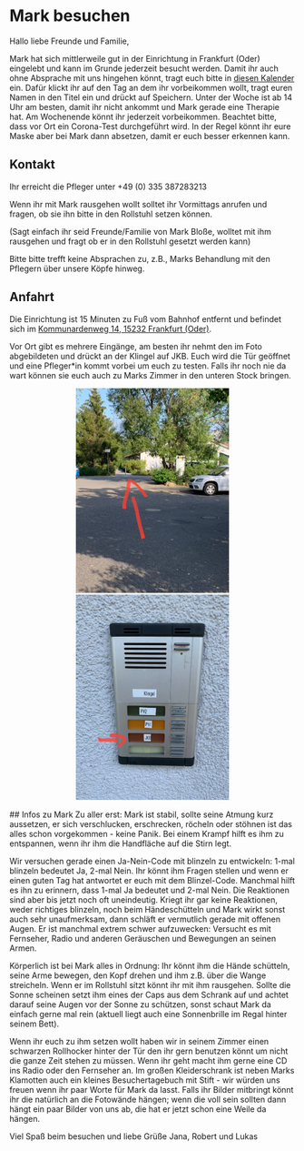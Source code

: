 # Mark besuchen

Hallo liebe Freunde und Familie,

Mark hat sich mittlerweile gut in der Einrichtung in Frankfurt (Oder) eingelebt und kann im Grunde jederzeit besucht werden. Damit ihr auch ohne Absprache mit uns hingehen könnt, tragt euch bitte in [diesen Kalender](https://kalender.digital/7aaa78e841aa42ec0aee) ein. Dafür klickt ihr auf den Tag an dem ihr vorbeikommen wollt, tragt euren Namen in den Titel ein und drückt auf Speichern.
Unter der Woche ist ab 14 Uhr am besten, damit ihr nicht ankommt und Mark gerade eine Therapie hat. Am Wochenende könnt ihr jederzeit vorbeikommen. Beachtet bitte, dass vor Ort ein Corona-Test durchgeführt wird. In der Regel könnt ihr eure Maske aber bei Mark dann absetzen, damit er euch besser erkennen kann.

## Kontakt
Ihr erreicht die Pfleger unter +49 (0) 335 387283213

Wenn ihr mit Mark rausgehen wollt solltet ihr Vormittags anrufen und fragen, ob sie ihn bitte in den Rollstuhl setzen können.

(Sagt einfach ihr seid Freunde/Familie von Mark Bloße, wolltet mit ihm rausgehen und fragt ob er in den Rollstuhl gesetzt werden kann)

Bitte bitte trefft keine Absprachen zu, z.B., Marks Behandlung mit den Pflegern über unsere Köpfe hinweg.

## Anfahrt
Die Einrichtung ist 15 Minuten zu Fuß vom Bahnhof entfernt und befindet sich im [Kommunardenweg 14, 15232 Frankfurt (Oder)](https://goo.gl/maps/G9qzFc5rmTh8WXWc8).

Vor Ort gibt es mehrere Eingänge, am besten ihr nehmt den im Foto abgebildeten und drückt an der Klingel auf JKB. Euch wird die Tür geöffnet und eine Pfleger\*in kommt vorbei um euch zu testen. Falls ihr noch nie da wart können sie euch auch zu Marks Zimmer in den unteren Stock bringen.
<p align="middle">
<img src="https://raw.githubusercontent.com/TeenageMutantNinjaTurtle/TeenageMutantNinjaTurtle.github.io/main/docs/assets/images/photo_2022-08-31_21-41-02.jpg" width="270">

<img src="https://raw.githubusercontent.com/TeenageMutantNinjaTurtle/TeenageMutantNinjaTurtle.github.io/main/docs/assets/images/photo_2022-08-31_21-41-05.jpg"  width="270">
</p>
## Infos zu Mark
Zu aller erst: Mark ist stabil, sollte seine Atmung kurz aussetzen, er sich verschlucken, erschrecken, röcheln oder stöhnen ist das alles schon vorgekommen - keine Panik. Bei einem Krampf hilft es ihm zu entspannen, wenn ihr ihm die Handfläche auf die Stirn legt.

Wir versuchen gerade einen Ja-Nein-Code mit blinzeln zu entwickeln: 1-mal blinzeln bedeutet Ja, 2-mal Nein. Ihr könnt ihm Fragen stellen und wenn er einen guten Tag hat antwortet er euch mit dem Blinzel-Code. Manchmal hilft es ihn zu erinnern, dass 1-mal Ja bedeutet und 2-mal Nein. Die Reaktionen sind aber bis jetzt noch oft uneindeutig. Kriegt ihr gar keine Reaktionen, weder richtiges blinzeln, noch beim Händeschütteln und Mark wirkt sonst auch sehr unaufmerksam, dann schläft er vermutlich gerade mit offenen Augen. Er ist manchmal extrem schwer aufzuwecken: Versucht es mit Fernseher, Radio und anderen Geräuschen und Bewegungen an seinen Armen.

Körperlich ist bei Mark alles in Ordnung: Ihr könnt ihm die Hände schütteln, seine Arme bewegen, den Kopf drehen und ihm z.B. über die Wange streicheln. Wenn er im Rollstuhl sitzt könnt ihr mit ihm rausgehen. Sollte die Sonne scheinen setzt ihm eines der Caps aus dem Schrank auf und achtet darauf seine Augen vor der Sonne zu schützen, sonst schaut Mark da einfach gerne mal rein (aktuell liegt auch eine Sonnenbrille im Regal hinter seinem Bett).

Wenn ihr euch zu ihm setzen wollt haben wir in seinem Zimmer einen schwarzen Rollhocker hinter der Tür den ihr gern benutzen könnt um nicht die ganze Zeit stehen zu müssen. Wenn ihr geht macht ihm gerne eine CD ins Radio oder den Fernseher an. Im großen Kleiderschrank ist neben Marks Klamotten auch ein kleines Besuchertagebuch mit Stift - wir würden uns freuen wenn ihr paar Worte für Mark da lasst. Falls ihr Bilder mitbringt könnt ihr die natürlich an die Fotowände hängen; wenn die voll sein sollten dann hängt ein paar Bilder von uns ab, die hat er jetzt schon eine Weile da hängen.


Viel Spaß beim besuchen und liebe Grüße
Jana, Robert und Lukas
